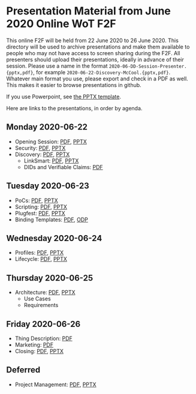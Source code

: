 # Presentation Material from June 2020 Online WoT F2F
This online F2F will be held from 22 June 2020 to 26 June 2020.
This directory will be used to archive presentations and make them available to people
who may not have access to screen sharing during the F2F.
All presenters should upload their presentations, ideally in advance of their session.
Please use a name in the format `2020-06-DD-Session-Presenter.{pptx,pdf}`,
for example `2020-06-22-Discovery-McCool.{pptx,pdf}`.
Whatever main format you use, please export and check in a PDF as well.
This makes it easier to browse presentations in github.

If you use Powerpoint, see 
[the PPTX template](Template-2020-06-DD-WoT-Session-Presenter.potx).

Here are links to the presentations, in order by agenda.

## Monday 2020-06-22
* Opening Session: [PDF](2020-06-22-Opening-McCool.pdf), [PPTX](2020-06-22-Opening-McCool.pptx)
* Security: [PDF](2020-06-22-Security-McCool.pdf), [PPTX](2020-06-22-Security-McCool.pptx)
* Discovery: [PDF](2020-06-22-Discovery-McCool.pdf), [PPTX](2020-06-22-Discovery-McCool.pptx)
    - LinkSmart: [PDF](2020-06-22-Discovery-ThingDirectory-Tavakolizadeh.pdf), [PPTX](2020-06-22-Discovery-ThingDirectory-Tavakolizadeh.pptx)
    - DIDs and Verifiable Claims: [PDF](2020-06-22-DID-VC-Fotiou.pdf)
## Tuesday 2020-06-23
* PoCs: [PDF](2020-06-23-PoCs-McCool.pdf), [PPTX](2020-06-23-PoCs-McCool.pptx)
* Scripting: [PDF](2020-06-23-Scripting-Kis.pdf), [PPTX](2020-06-23-Scripting-Kis.pptx)
* Plugfest: [PDF](2020-06-23-Plugfest-McCool.pdf), [PPTX](2020-06-23-Plugfest-McCool.pptx)
* Binding Templates: [PDF](2020-06-23-Bindings-Korkan.pdf), [ODP](2020-06-23-Bindings-Korkan.odp)
## Wednesday 2020-06-24
* Profiles: [PDF](2020-06-24-Profiles-Lagally.pdf), [PPTX](2020-06-24-Profiles-Lagally.pptx)
* Lifecycle: [PDF](2020-06-24-Lifecycle-Kis-Lagally.pdf), [PPTX](2020-06-24-Lifecycle-Kis-Lagally.pptx)
## Thursday 2020-06-25
* Architecture: [PDF](2020-06-25-Usecases-Requirements-Lagally.pdf), [PPTX](2020-06-25-Usecases-Requirements-Lagally.pptx)   
    - Use Cases
    - Requirements
## Friday 2020-06-26
* Thing Description: [PDF](2020-06-26-Thing-Description-Kaebisch.pdf)
* Marketing: [PDF](2020-06-26-Marketing-Kaebisch.pdf)
* Closing: [PDF](2020-06-26-Closing-McCool.pdf), [PPTX](2020-06-26-Closing-McCool.pptx)

## Deferred
* Project Management: [PDF](2020-06-26-Project-Management-Kaz.pdf), [PPTX](2020-06-26-Project-Management-Kaz.pptx)
